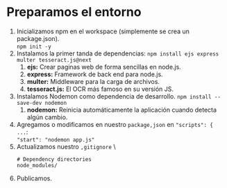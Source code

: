 # Preparamos el entorno
1. Inicializamos npm en el workspace (simplemente se crea un package.json). \
`npm init -y`
2. Instalamos la primer tanda de dependencias:
`npm install ejs express multer tesseract.js@next`
    1. **ejs:** Crear paginas web de forma sencillas en node.js.
    2. **express:** Framework de back end para node.js.
    3. **multer:** Middleware para la carga de archivos.
    4. **tesseract.js:** El OCR más famoso en su versión JS.
3. Instalamos Nodemon como dependencia de desarrollo.
`npm install --save-dev nodemon`
    1. **nodemon:** Reinicia automáticamente la aplicación cuando detecta algún cambio.
4. Agregamos o modificamos en nuestro `package,json` en `"scripts": { ...`: \
`"start": "nodemon app.js"`
5. Actualizamos nuestro `,gitignore` \
    ```
    # Dependency directories
    node_modules/
    ```
6. Publicamos.